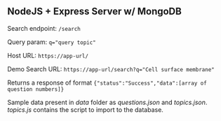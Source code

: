 ## NodeJS + Express Server w/ MongoDB

Search endpoint: `/search`

Query param: `q="query topic"`

Host URL: `https://app-url/`

Demo Search URL: `https://app-url/search?q="Cell surface membrane"`

Returns a response of format `{"status":"Success","data":[array of question numbers]}`

Sample data present in *data* folder as *questions.json* and *topics.json*. *topics.js* contains the script to import to the database.
